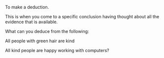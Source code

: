 To make a deduction.

This is when you come to a specific conclusion having thought about all
the evidence that is available.

What can you deduce from the following:

All people with green hair are kind

All kind people are happy working with computers?
